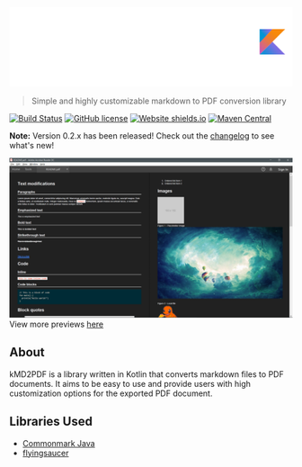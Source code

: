 ![](logo-dark.png)
> Simple and highly customizable markdown to PDF conversion library

[![Build Status](https://travis-ci.org/woojiahao/kMD2PDF.svg?branch=master)](https://travis-ci.org/woojiahao/kMD2PDF)
[![GitHub license](https://img.shields.io/github/license/Naereen/StrapDown.js.svg)](https://github.com/woojiahao/kMD2PDF/blob/master/LICENSE)
[![Website shields.io](https://img.shields.io/website-up-down-green-red/http/shields.io.svg)](http://woojiahao.github.io/kMD2PDF)
[![Maven Central](https://maven-badges.herokuapp.com/maven-central/com.github.woojiahao/kMD2PDF/badge.svg)](https://maven-badges.herokuapp.com/maven-central/com.github.woojiahao/kMD2PDF/)

**Note:** Version 0.2.x has been released! Check out the [changelog](Changelog.md) to see what's new!

![](images/dark-theme-preview.png)
View more previews [here](Previews.md)

## About
kMD2PDF is a library written in Kotlin that converts markdown files to PDF documents. It aims to be easy to use and 
provide users with high customization options for the exported PDF document.

## Libraries Used
* [Commonmark Java](https://github.com/atlassian/commonmark-java)
* [flyingsaucer](https://github.com/flyingsaucerproject/flyingsaucer)